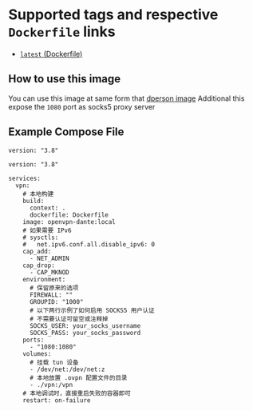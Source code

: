 Supported tags and respective `Dockerfile` links
================================================

  * [`latest` (Dockerfile)](https://github.com/BakasuraRCE/openvpn-dante/blob/master/Dockerfile)


How to use this image
-------------

You can use this image at same form that [dperson image](https://github.com/dperson/openvpn-client)
Additional this expose the `1080` port as socks5 proxy server

Example Compose File
-------------

```
version: "3.8"

version: "3.8"

services:
  vpn:
    # 本地构建
    build:
      context: .
      dockerfile: Dockerfile
    image: openvpn-dante:local
    # 如果需要 IPv6
    # sysctls:
    #   net.ipv6.conf.all.disable_ipv6: 0
    cap_add:
      - NET_ADMIN
    cap_drop:
      - CAP_MKNOD
    environment:
      # 保留原来的选项
      FIREWALL: ""
      GROUPID: "1000"
      # 以下两行示例了如何启用 SOCKS5 用户认证
      # 不需要认证可留空或注释掉
      SOCKS_USER: your_socks_username
      SOCKS_PASS: your_socks_password
    ports:
      - "1080:1080"
    volumes:
      # 挂载 tun 设备
      - /dev/net:/dev/net:z
      # 本地放置 .ovpn 配置文件的目录
      - ./vpn:/vpn
    # 本地调试时，直接重启失败的容器即可
    restart: on-failure

```
